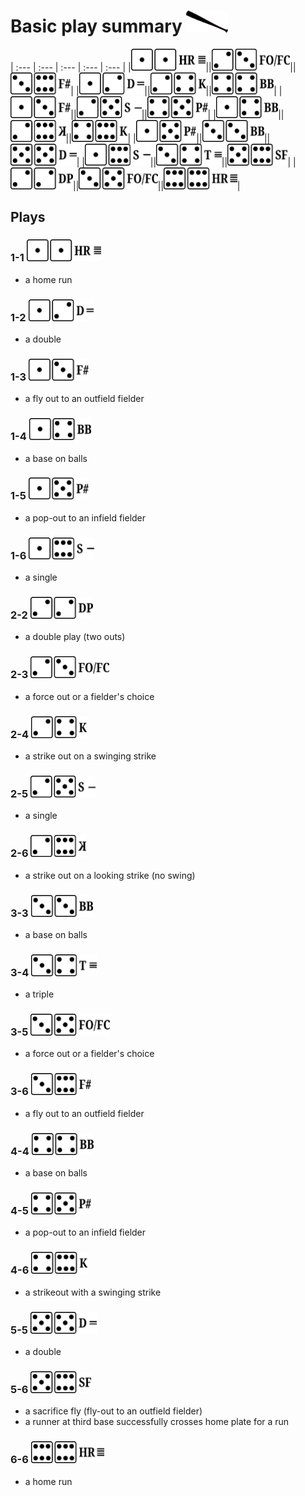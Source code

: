 # Basic play summary <img alt="" src="../shared/z-batting.png" style="height:35px"/>

 | :--- | :--- | :--- | :--- | :--- |
|<a href="#1-1-"><img alt="" src="../shared/z-1-1.png" style="height:35px"/></a>||<a href="#2-3-"><img alt="" src="../shared/z-2-3.png" style="height:35px"/></a>||<a href="#3-6-"><img alt="" src="../shared/z-3-6.png" style="height:35px"/></a>|
|<a href="#1-2-"><img alt="" src="../shared/z-1-2.png" style="height:35px"/></a>||<a href="#2-4-"><img alt="" src="../shared/z-2-4.png" style="height:35px"/></a>||<a href="#4-4-"><img alt="" src="../shared/z-4-4.png" style="height:35px"/></a>|
|<a href="#1-3-"><img alt="" src="../shared/z-1-3.png" style="height:35px"/></a>||<a href="#2-5-"><img alt="" src="../shared/z-2-5.png" style="height:35px"/></a>||<a href="#4-5-"><img alt="" src="../shared/z-4-5.png" style="height:35px"/></a>|
|<a href="#1-4-"><img alt="" src="../shared/z-1-4.png" style="height:35px"/></a>||<a href="#2-6-"><img alt="" src="../shared/z-2-6.png" style="height:35px"/></a>||<a href="#4-6-"><img alt="" src="../shared/z-4-6.png" style="height:35px"/></a>|
|<a href="#1-5-"><img alt="" src="../shared/z-1-5.png" style="height:35px"/></a>||<a href="#3-3-"><img alt="" src="../shared/z-3-3.png" style="height:35px"/></a>||<a href="#5-5-"><img alt="" src="../shared/z-5-5.png" style="height:35px"/></a>|
|<a href="#1-6-"><img alt="" src="../shared/z-1-6.png" style="height:35px"/></a>||<a href="#3-4-"><img alt="" src="../shared/z-3-4.png" style="height:35px"/></a>||<a href="#5-6-"><img alt="" src="../shared/z-5-6.png" style="height:35px"/></a>|
|<a href="#2-2-"><img alt="" src="../shared/z-2-2.png" style="height:35px"/></a>||<a href="#3-5-"><img alt="" src="../shared/z-3-5.png" style="height:35px"/></a>||<a href="#6-6-"><img alt="" src="../shared/z-6-6.png" style="height:35px"/></a>|
    
## Plays

### 1-1 <img alt="" src="../shared/z-1-1.png" style="height:35px"/>

- a home run

### 1-2 <img alt="" src="../shared/z-1-2.png" style="height:35px"/>

- a double

### 1-3 <img alt="" src="../shared/z-1-3.png" style="height:35px"/>

- a fly out to an outfield fielder

### 1-4 <img alt="" src="../shared/z-1-4.png" style="height:35px"/>

- a base on balls

### 1-5 <img alt="" src="../shared/z-1-5.png" style="height:35px"/>

- a pop-out to an infield fielder

### 1-6 <img alt="" src="../shared/z-1-6.png" style="height:35px"/>

- a single

### 2-2 <img alt="" src="../shared/z-2-2.png" style="height:35px"/>

- a double play (two outs)

### 2-3 <img alt="" src="../shared/z-2-3.png" style="height:35px"/>

- a force out or a fielder's choice

### 2-4 <img alt="" src="../shared/z-2-4.png" style="height:35px"/>

- a strike out on a swinging strike

### 2-5 <img alt="" src="../shared/z-2-5.png" style="height:35px"/>

- a single

### 2-6 <img alt="" src="../shared/z-2-6.png" style="height:35px"/>

- a strike out on a looking strike (no swing)

### 3-3 <img alt="" src="../shared/z-3-3.png" style="height:35px"/>

- a base on balls

### 3-4 <img alt="" src="../shared/z-3-4.png" style="height:35px"/>

- a triple

### 3-5 <img alt="" src="../shared/z-3-5.png" style="height:35px"/>

- a force out or a fielder's choice

### 3-6 <img alt="" src="../shared/z-3-6.png" style="height:35px"/>

- a fly out to an outfield fielder

### 4-4 <img alt="" src="../shared/z-4-4.png" style="height:35px"/>

- a base on balls

### 4-5 <img alt="" src="../shared/z-4-5.png" style="height:35px"/>

- a pop-out to an infield fielder

### 4-6 <img alt="" src="../shared/z-4-6.png" style="height:35px"/>

- a strikeout with a swinging strike

### 5-5 <img alt="" src="../shared/z-5-5.png" style="height:35px"/>

- a double

### 5-6 <img alt="" src="../shared/z-5-6.png" style="height:35px"/>

- a sacrifice fly (fly-out to an outfield fielder)
- a runner at third base successfully crosses home plate for a run

### 6-6 <img alt="" src="../shared/z-6-6.png" style="height:35px"/>

- a home run

  </body>
</html>


